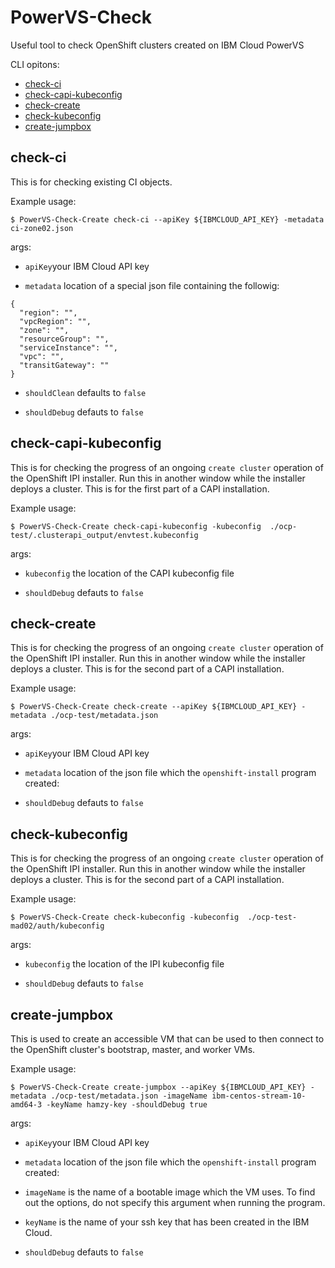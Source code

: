 # PowerVS-Check
Useful tool to check OpenShift clusters created on IBM Cloud PowerVS

CLI opitons:
- [check-ci](https://github.com/hamzy/PowerVS-Check#check-ci)
- [check-capi-kubeconfig](https://github.com/hamzy/PowerVS-Check#check-capi-kubeconfig)
- [check-create](https://github.com/hamzy/PowerVS-Check#check-create)
- [check-kubeconfig](https://github.com/hamzy/PowerVS-Check#check-kubeconfig)
- [create-jumpbox](https://github.com/hamzy/PowerVS-Check#create-jumpbox)

## check-ci

This is for checking existing CI objects.

Example usage:

`$ PowerVS-Check-Create check-ci --apiKey ${IBMCLOUD_API_KEY} -metadata ci-zone02.json`

args:
- `apiKey`your IBM Cloud API key

- `metadata` location of a special json file containing the followig:

```
{
  "region": "",
  "vpcRegion": "",
  "zone": "",
  "resourceGroup": "",
  "serviceInstance": "",
  "vpc": "",
  "transitGateway": ""
}
```

- `shouldClean` defaults to `false`

- `shouldDebug` defauts to `false`

## check-capi-kubeconfig

This is for checking the progress of an ongoing `create cluster` operation of the OpenShift IPI installer.  Run this in another window while the installer deploys a cluster.  This is for the first part of a CAPI installation.

Example usage:

`$ PowerVS-Check-Create check-capi-kubeconfig -kubeconfig  ./ocp-test/.clusterapi_output/envtest.kubeconfig`

args:
- `kubeconfig` the location of the CAPI kubeconfig file

- `shouldDebug` defauts to `false`

## check-create

This is for checking the progress of an ongoing `create cluster` operation of the OpenShift IPI installer.  Run this in another window while the installer deploys a cluster.  This is for the second part of a CAPI installation.

Example usage:

`$ PowerVS-Check-Create check-create --apiKey ${IBMCLOUD_API_KEY} -metadata ./ocp-test/metadata.json`

args:
- `apiKey`your IBM Cloud API key

- `metadata` location of the json file which the `openshift-install` program created:

- `shouldDebug` defauts to `false`

## check-kubeconfig

This is for checking the progress of an ongoing `create cluster` operation of the OpenShift IPI installer.  Run this in another window while the installer deploys a cluster.  This is for the second part of a CAPI installation.

Example usage:

`$ PowerVS-Check-Create check-kubeconfig -kubeconfig  ./ocp-test-mad02/auth/kubeconfig`

args:
- `kubeconfig` the location of the IPI kubeconfig file

- `shouldDebug` defauts to `false`

## create-jumpbox

This is used to create an accessible VM that can be used to then connect to the OpenShift cluster's bootstrap, master, and worker VMs.

Example usage:

`$ PowerVS-Check-Create create-jumpbox --apiKey ${IBMCLOUD_API_KEY} -metadata ./ocp-test/metadata.json -imageName ibm-centos-stream-10-amd64-3 -keyName hamzy-key -shouldDebug true`

args:
- `apiKey`your IBM Cloud API key

- `metadata` location of the json file which the `openshift-install` program created:

- `imageName` is the name of a bootable image which the VM uses.  To find out the options, do not specify this argument when running the program.

- `keyName` is the name of your ssh key that has been created in the IBM Cloud.

- `shouldDebug` defauts to `false`
